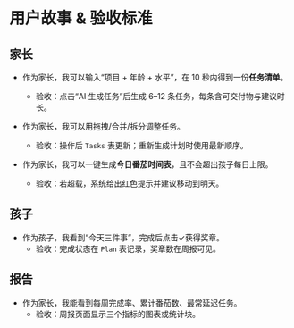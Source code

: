 # 用户故事 & 验收标准

## 家长
- 作为家长，我可以输入“项目 + 年龄 + 水平”，在 10 秒内得到一份**任务清单**。  
  - 验收：点击“AI 生成任务”后生成 6–12 条任务，每条含可交付物与建议时长。

- 作为家长，我可以用拖拽/合并/拆分调整任务。  
  - 验收：操作后 `Tasks` 表更新；重新生成计划时使用最新顺序。

- 作为家长，我可以一键生成**今日番茄时间表**，且不会超出孩子每日上限。  
  - 验收：若超载，系统给出红色提示并建议移动到明天。

## 孩子
- 作为孩子，我看到“今天三件事”，完成后点击✓获得奖章。  
  - 验收：完成状态在 `Plan` 表记录，奖章数在周报可见。

## 报告
- 作为家长，我能看到每周完成率、累计番茄数、最常延迟任务。  
  - 验收：周报页面显示三个指标的图表或统计块。
